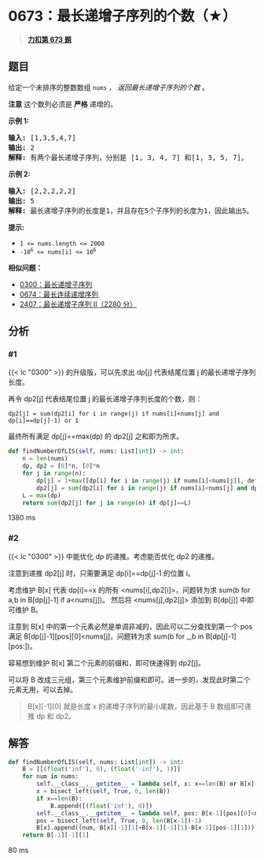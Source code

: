 # 0673：最长递增子序列的个数（★）


> <u>**[力扣第 673 题](https://leetcode.cn/problems/number-of-longest-increasing-subsequence/)**</u>

## 题目

<p>给定一个未排序的整数数组<meta charset="UTF-8" /> <code>nums</code> ， <em>返回最长递增子序列的个数</em> 。</p>

<p><strong>注意</strong> 这个数列必须是 <strong>严格</strong> 递增的。</p>



<p><strong>示例 1:</strong></p>

<pre>
<strong>输入:</strong> [1,3,5,4,7]
<strong>输出:</strong> 2
<strong>解释:</strong> 有两个最长递增子序列，分别是 [1, 3, 4, 7] 和[1, 3, 5, 7]。
</pre>

<p><strong>示例 2:</strong></p>

<pre>
<strong>输入:</strong> [2,2,2,2,2]
<strong>输出:</strong> 5
<strong>解释:</strong> 最长递增子序列的长度是1，并且存在5个子序列的长度为1，因此输出5。
</pre>



<p><strong>提示:</strong> </p>

<p><meta charset="UTF-8" /></p>

<ul>
<li><code>1 &lt;= nums.length &lt;= 2000</code></li>
<li><code>-10<sup>6</sup> &lt;= nums[i] &lt;= 10<sup>6</sup></code></li>
</ul>


**相似问题：**
- [0300：最长递增子序列](/leetcode/0300)
- [0674：最长连续递增序列](/leetcode/0674)
- [2407：最长递增子序列 II（2280 分）](/leetcode/2407)


## 分析

### #1

{{< lc "0300" >}} 的升级版，可以先求出 dp[j] 代表结尾位置 j 的最长递增子序列长度。

再令 dp2[j] 代表结尾位置 j 的最长递增子序列长度的个数，则：

    dp2[j] = sum(dp2[i] for i in range(j) if nums[i]<nums[j] and dp[i]==dp[j]-1) or 1
    
最终所有满足 dp[j]==max(dp) 的 dp2[j] 之和即为所求。
    
```python
def findNumberOfLIS(self, nums: List[int]) -> int:
    n = len(nums)
    dp, dp2 = [0]*n, [0]*n
    for j in range(n):
        dp[j] = 1+max([dp[i] for i in range(j) if nums[i]<nums[j]], default=0)
        dp2[j] = sum(dp2[i] for i in range(j) if nums[i]<nums[j] and dp[i]==dp[j]-1) or 1
    L = max(dp)
    return sum(dp2[j] for j in range(n) if dp[j]==L)
```
1380 ms

### #2

{{< lc "0300" >}} 中能优化 dp 的递推。考虑能否优化 dp2 的递推。

注意到递推 dp2[j] 时，只需要满足 dp[i]==dp[j]-1 的位置 i。

考虑维护 B[x] 代表 dp[i]==x 的所有 <nums[i],dp2[i]>，问题转为求 
sum(b for a,b in B[dp[j]-1] if a<nums[j])。
然后将 <nums[j],dp2[j]> 添加到 B[dp[j]] 中即可维护 B。

注意到 B[x] 中的第一个元素必然是单调非减的，因此可以二分查找到第一个 pos 满足 
B[dp[j]-1][pos][0]<nums[j]，问题转为求 
sum(b for _,b in B[dp[j]-1][pos:])。

容易想到维护 B[x] 第二个元素的前缀和，即可快速得到 dp2[j]。

可以将 B 改成三元组，第三个元素维护前缀和即可。进一步的，发现此时第二个元素无用，可以去掉。

> B[x][-1][0] 就是长度 x 的递增子序列的最小尾数，因此基于 B 数组即可递推 dp 和 dp2。


## 解答

```python
def findNumberOfLIS(self, nums: List[int]) -> int:
    B = [[(float('inf'), 0), (float('-inf'), 1)]]
    for num in nums:
        self.__class__.__getitem__ = lambda self, x: x==len(B) or B[x][-1][0]>=num
        x = bisect_left(self, True, 0, len(B))
        if x==len(B):
            B.append([(float('inf'), 0)])
        self.__class__.__getitem__ = lambda self, pos: B[x-1][pos][0]<num
        pos = bisect_left(self, True, 0, len(B[x-1])-1)
        B[x].append((num, B[x][-1][1]+B[x-1][-1][1]-B[x-1][pos-1][1]))
    return B[-1][-1][1]
```
80 ms

